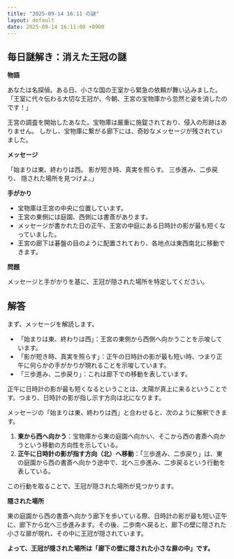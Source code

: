 ```yaml
---
title: "2025-09-14 16:11 の謎"
layout: default
date: 2025-09-14 16:11:00 +0900
---
```

## 毎日謎解き：消えた王冠の謎

**物語**

あなたは名探偵。ある日、小さな国の王室から緊急の依頼が舞い込みました。
「王室に代々伝わる大切な王冠が、今朝、王宮の宝物庫から忽然と姿を消したのです！」

王宮の調査を開始したあなた。宝物庫は厳重に施錠されており、侵入の形跡はありません。
しかし、宝物庫に繋がる廊下には、奇妙なメッセージが残されていました。

**メッセージ**

「始まりは東、終わりは西。
  影が短き時、真実を照らす。
  三歩進み、二歩戻り、
  隠された場所を見つけよ。」

**手がかり**

*   宝物庫は王宮の中央に位置しています。
*   王宮の東側には庭園、西側には書斎があります。
*   メッセージが書かれた日の正午、王宮の中庭にある日時計の影が最も短くなっていました。
*   王宮の廊下は碁盤の目のように配置されており、各地点は東西南北に移動できます。

**問題**

メッセージと手がかりを基に、王冠が隠された場所を特定してください。

## 解答

まず、メッセージを解読します。

*   「始まりは東、終わりは西」：王宮の東側から西側へ向かうことを示唆しています。
*   「影が短き時、真実を照らす」：正午の日時計の影が最も短い時、つまり正午に何らかの手がかりが現れることを示唆しています。
*   「三歩進み、二歩戻り」：これは廊下での移動を表しています。

正午に日時計の影が最も短くなるということは、太陽が真上に来るということです。つまり、日時計の影が指し示す方向は北になります。

メッセージの「始まりは東、終わりは西」と合わせると、次のように解釈できます。

1.  **東から西へ向かう**：宝物庫から東の庭園へ向かい、そこから西の書斎へ向かうという移動の方向性を示している。
2.  **正午に日時計の影が指す方向（北）へ移動**：「三歩進み、二歩戻り」は、東の庭園から西の書斎へ向かう途中で、北へ三歩進み、二歩戻るという行動を表している。

この行動を取ることで、王冠が隠された場所が見つかります。

**隠された場所**

東の庭園から西の書斎へ向かう廊下を歩いている際、日時計の影が最も短い正午に、廊下から北へ三歩進みます。その後、二歩南へ戻ると、廊下の壁に隠された小さな扉が現れ、その中に王冠が隠されています。

**よって、王冠が隠された場所は「廊下の壁に隠された小さな扉の中」です。**
